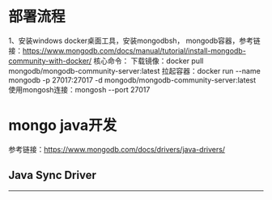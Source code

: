 
# 部署流程
1、安装windows docker桌面工具，安装mongodbsh， mongodb容器，参考链接：https://www.mongodb.com/docs/manual/tutorial/install-mongodb-community-with-docker/
    核心命令：
    下载镜像：docker pull mongodb/mongodb-community-server:latest
    拉起容器：docker run --name mongodb -p 27017:27017 -d mongodb/mongodb-community-server:latest
    使用mongosh连接：mongosh --port 27017 
# mongo java开发
参考链接：https://www.mongodb.com/docs/drivers/java-drivers/
## Java Sync Driver





---